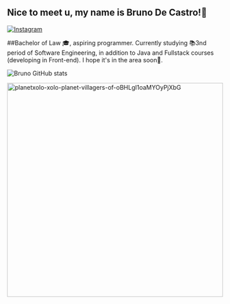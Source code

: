 ##                                                  Nice to meet u, my name is Bruno De Castro!🖖 

[![Instagram](https://img.shields.io/badge/Instagram-E4405F?style=for-the-badge&logo=instagram&logoColor=white)](https://instagram.com/brunoccs100)

##Bachelor of Law 🎓, aspiring programmer. Currently studying 📚3nd period of Software Engineering, in addition to Java and Fullstack courses (developing in Front-end). I hope it's in the area soon🚀.

![Bruno GitHub stats](https://github-readme-stats.vercel.app/api?username=browndark&show_icons=true&theme=dracula)

<a href="https://giphy.com/gifs/planetxolo-xolo-planet-villagers-of-oBHLgI1oaMYOyPjXbG">
  <img align='right' src='https://media.giphy.com/media/oBHLgI1oaMYOyPjXbG/giphy.gif' width='100%' height='500' alt='planetxolo-xolo-planet-villagers-of-oBHLgI1oaMYOyPjXbG'>
</a>

